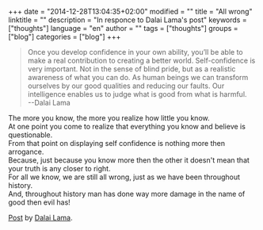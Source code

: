 +++
date = "2014-12-28T13:04:35+02:00"
modified = ""
title = "All wrong"
linktitle = ""
description = "In responce to Dalai Lama's post"
keywords = ["thoughts"]
language = "en"
author = ""
tags = ["thoughts"]
groups = ["blog"]
categories = ["blog"]
+++


> Once you develop confidence in your own ability, you’ll be able to make a real contribution to creating a better world. Self-confidence is very important. Not in the sense of blind pride, but as a realistic awareness of what you can do. As human beings we can transform ourselves by our good qualities and reducing our faults. Our intelligence enables us to judge what is good from what is harmful.  
> --Dalai Lama


The more you know, the more you realize how little you know.  
At one point you come to realize that everything you know and believe is questionable.  
From that point on displaying self confidence is nothing more then arrogance.  
Because, just because you know more then the other it doesn't mean that your truth is any closer to right.  
For all we know, we are still all wrong, just as we have been throughout history.  
And, throughout history man has done way more damage in the name of good then evil has!  


<div id="fb-root"></div> <script>(function(d, s, id) { var js, fjs = d.getElementsByTagName(s)[0]; if (d.getElementById(id)) return; js = d.createElement(s); js.id = id; js.src = "//connect.facebook.net/en_US/all.js#xfbml=1"; fjs.parentNode.insertBefore(js, fjs); }(document, 'script', 'facebook-jssdk'));</script>
<div class="fb-post" data-href="https://www.facebook.com/DalaiLama/posts/10152562026257616" data-width="466"><div class="fb-xfbml-parse-ignore"><a href="https://www.facebook.com/DalaiLama/posts/10152562026257616">Post</a> by <a href="https://www.facebook.com/DalaiLama">Dalai Lama</a>.</div></div>
